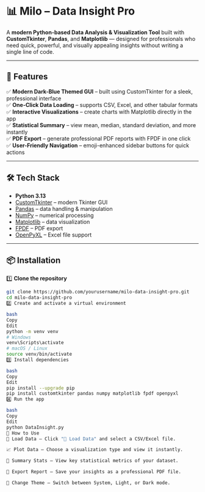 # 📊 Milo – Data Insight Pro

A **modern Python-based Data Analysis & Visualization Tool** built with **CustomTkinter**, **Pandas**, and **Matplotlib** — designed for professionals who need quick, powerful, and visually appealing insights without writing a single line of code.

---

## 🚀 Features

✅ **Modern Dark-Blue Themed GUI** – built using CustomTkinter for a sleek, professional interface  
✅ **One-Click Data Loading** – supports CSV, Excel, and other tabular formats  
✅ **Interactive Visualizations** – create charts with Matplotlib directly in the app  
✅ **Statistical Summary** – view mean, median, standard deviation, and more instantly  
✅ **PDF Export** – generate professional PDF reports with FPDF in one click  
✅ **User-Friendly Navigation** – emoji-enhanced sidebar buttons for quick actions  

---

## 🛠 Tech Stack

- **Python 3.13**
- [CustomTkinter](https://github.com/TomSchimansky/CustomTkinter) – modern Tkinter GUI
- [Pandas](https://pandas.pydata.org/) – data handling & manipulation
- [NumPy](https://numpy.org/) – numerical processing
- [Matplotlib](https://matplotlib.org/) – data visualization
- [FPDF](https://pyfpdf.readthedocs.io/) – PDF export
- [OpenPyXL](https://openpyxl.readthedocs.io/) – Excel file support

---

## 📦 Installation

1️⃣ **Clone the repository**
```bash
git clone https://github.com/yourusername/milo-data-insight-pro.git
cd milo-data-insight-pro
2️⃣ Create and activate a virtual environment

bash
Copy
Edit
python -m venv venv
# Windows
venv\Scripts\activate
# macOS / Linux
source venv/bin/activate
3️⃣ Install dependencies

bash
Copy
Edit
pip install --upgrade pip
pip install customtkinter pandas numpy matplotlib fpdf openpyxl
4️⃣ Run the app

bash
Copy
Edit
python DataInsight.py
📂 How to Use
📂 Load Data – Click "📂 Load Data" and select a CSV/Excel file.

📈 Plot Data – Choose a visualization type and view it instantly.

📝 Summary Stats – View key statistical metrics of your dataset.

💾 Export Report – Save your insights as a professional PDF file.

🎨 Change Theme – Switch between System, Light, or Dark mode.

